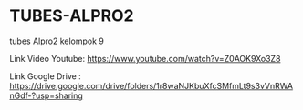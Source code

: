 # TUBES-ALPRO2
tubes Alpro2 kelompok 9

Link Video Youtube: https://www.youtube.com/watch?v=Z0AOK9Xo3Z8

Link Google Drive : https://drive.google.com/drive/folders/1r8waNJKbuXfcSMfmLt9s3vVnRWAnGdf-?usp=sharing
